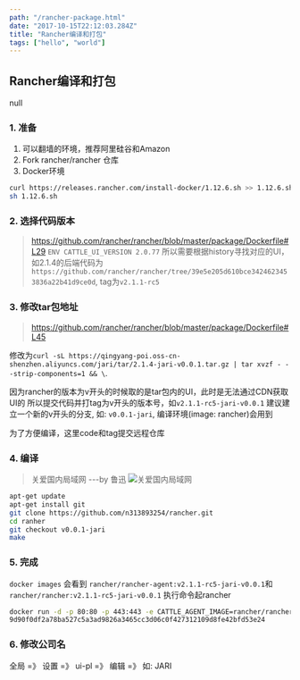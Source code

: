 ```yaml
---
path: "/rancher-package.html"
date: "2017-10-15T22:12:03.284Z"
title: "Rancher编译和打包"
tags: ["hello", "world"]
---
```


## Rancher编译和打包

null

### 1. 准备

1. 可以翻墙的环境，推荐阿里硅谷和Amazon
2. Fork rancher/rancher 仓库
3. Docker环境

```bash
curl https://releases.rancher.com/install-docker/1.12.6.sh >> 1.12.6.sh
sh 1.12.6.sh
```

### 2. 选择代码版本

> <https://github.com/rancher/rancher/blob/master/package/Dockerfile#L29>
`ENV CATTLE_UI_VERSION 2.0.77`
所以需要根据history寻找对应的UI，如2.1.4的后端代码为`https://github.com/rancher/rancher/tree/39e5e205d610bce3424623453836a22b41d9ce0d`, tag为`v2.1.1-rc5`

### 3. 修改tar包地址

> <https://github.com/rancher/rancher/blob/master/package/Dockerfile#L45>

修改为`curl -sL https://qingyang-poi.oss-cn-shenzhen.aliyuncs.com/jari/tar/2.1.4-jari-v0.0.1.tar.gz | tar xvzf - --strip-components=1 && \`.

因为rancher的版本为v开头的时候取的是tar包内的UI，此时是无法通过CDN获取UI的
所以提交代码并打tag为v开头的版本号，如`v2.1.1-rc5-jari-v0.0.1`
建议建立一个新的v开头的分支, 如: `v0.0.1-jari`, 编译环境(image: rancher)会用到

为了方便编译，这里code和tag提交远程仓库

### 4. 编译

> 关爱国内局域网 ---by 鲁迅
![关爱国内局域网](http://i2.chinanews.com/simg/cmshd/2017/11/17/5a8aa26cded9409b8abde3b81ba1a785.jpg)

```bash
apt-get update
apt-get install git
git clone https://github.com/n313893254/rancher.git
cd ranher
git checkout v0.0.1-jari
make
```

### 5. 完成

`docker images` 会看到 `rancher/rancher-agent:v2.1.1-rc5-jari-v0.0.1`和`rancher/rancher:v2.1.1-rc5-jari-v0.0.1`
执行命令起rancher

```bash
docker run -d -p 80:80 -p 443:443 -e CATTLE_AGENT_IMAGE=rancher/rancher-agent:v2.1.1-rc5-jari-v0.0.1 rancher/rancher:v2.1.1-rc5-jari-v0.0.1
9d90f0df2a78ba527c5a3ad9826a3465cc3d06c0f427312109d8fe42bfd53e24
```

### 6. 修改公司名

全局 =》 设置 =》 ui-pl =》 编辑 =》 如: JARI
